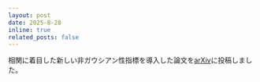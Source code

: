 ```yaml
---
layout: post
date: 2025-8-28
inline: true
related_posts: false
---
```

相関に着目した新しい非ガウシアン性指標を導入した論文を[arXiv](https://arxiv.org/abs/2508.19890)に投稿しました。

